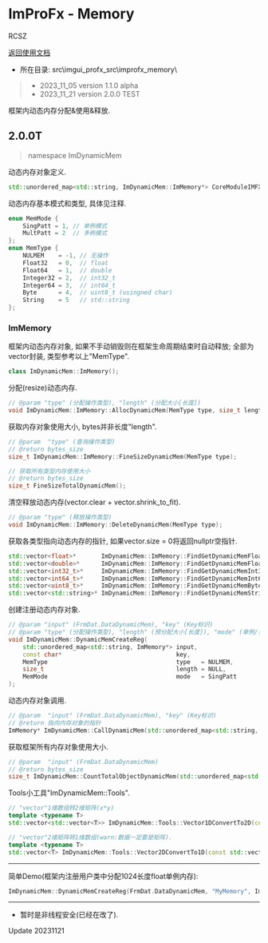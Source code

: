 # ImProFx - Memory
RCSZ

[返回使用文档](improfx_usage.md)
- 所在目录: src\imgui_profx_src\improfx_memory\

>- 2023_11_05 version 1.1.0 alpha
>- 2023_11_21 version 2.0.0 TEST

框架内动态内存分配&使用&释放.

## 2.0.0T
> namespace ImDynamicMem

动态内存对象定义.
```cpp
std::unordered_map<std::string, ImDynamicMem::ImMemory*> CoreModuleIMFX::FRMCORE_PACKAGE::DataDynamicMem;
```

动态内存基本模式和类型, 具体见注释.
```cpp
enum MemMode {
	SingPatt = 1, // 单例模式
	MultPatt = 2  // 多例模式
};
enum MemType {
	NULMEM    = -1, // 无操作
	Float32   = 0,  // float
	Float64   = 1,  // double
	Integer32 = 2,  // int32_t
	Integer64 = 3,  // int64_t
	Byte      = 4,  // uint8_t (usingned char)
	String    = 5   // std::string
};
```

### ImMemory
框架内动态内存对象, 如果不手动销毁则在框架生命周期结束时自动释放; 全部为vector封装, 类型参考以上"MemType".
```cpp
class ImDynamicMem::ImMemory();
```

分配(resize)动态内存.
```cpp
// @param "type" (分配操作类型), "length" (分配大小[长度])
void ImDynamicMem::ImMemory::AllocDynamicMem(MemType type, size_t length);
```

获取内存对象使用大小, bytes并非长度"length".
```cpp
// @param  "type" (查询操作类型)
// @return bytes_size
size_t ImDynamicMem::ImMemory::FineSizeDynamicMem(MemType type);

// 获取所有类型内存使用大小
// @return bytes_size
size_t FineSizeTotalDynamicMem();
```

清空释放动态内存(vector.clear + vector.shrink_to_fit).
```cpp
// @param "type" (释放操作类型)
void ImDynamicMem::ImMemory::DeleteDynamicMem(MemType type);
```

获取各类型指向动态内存的指针, 如果vector.size = 0将返回nullptr空指针.
```cpp
std::vector<float>*       ImDynamicMem::ImMemory::FindGetDynamicMemFloat32();
std::vector<double>*      ImDynamicMem::ImMemory::FindGetDynamicMemFloat64();
std::vector<int32_t>*     ImDynamicMem::ImMemory::FindGetDynamicMemInt32();
std::vector<int64_t>*     ImDynamicMem::ImMemory::FindGetDynamicMemInt64();
std::vector<uint8_t>*     ImDynamicMem::ImMemory::FindGetDynamicMemByte();
std::vector<std::string>* ImDynamicMem::ImMemory::FindGetDynamicMemString();
```

创建注册动态内存对象.
```cpp
// @param "input" (FrmDat.DataDynamicMem), "key" (Key标识)
// @param "type" (分配操作类型), "length" (预分配大小[长度]), "mode" (单例/多例模式)
void ImDynamicMem::DynamicMemCreateReg(
	std::unordered_map<std::string, ImMemory*> input,
	const char*                                key,
	MemType                                    type   = NULMEM,
	size_t                                     length = NULL,
	MemMode                                    mode   = SingPatt
);
```

动态内存对象调用.
```cpp
// @param  "input" (FrmDat.DataDynamicMem), "key" (Key标识)
// @return 指向内存对象的指针
ImMemory* ImDynamicMem::CallDynamicMem(std::unordered_map<std::string, ImMemory*> input, const char* key);
```

获取框架所有内存对象使用大小.
```cpp
// @param  "input" (FrmDat.DataDynamicMem)
// @return bytes_size
size_t ImDynamicMem::CountTotalObjectDynamicMem(std::unordered_map<std::string, ImMemory*> input);
```

Tools小工具"ImDynamicMem::Tools".
```cpp
// "vector"1维数组转2维矩阵(x*y)
template <typename T>
std::vector<std::vector<T>> ImDynamicMem::Tools::Vector1DConvertTo2D(const std::vector<T>& input, size_t x, size_t y);

// "vector"2维矩阵转1维数组(warn:数据一定要是矩阵).
template <typename T>
std::vector<T> ImDynamicMem::Tools::Vector2DConvertTo1D(const std::vector<std::vector<T>>& input);
```

---

简单Demo(框架内注册用户类中分配1024长度float单例内存):
```cpp
ImDynamicMem::DynamicMemCreateReg(FrmDat.DataDynamicMem, "MyMemory", ImDynamicMem::Float32, 1024);
```

---

- 暂时是非线程安全(已经在改了).

Update 20231121
